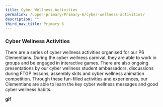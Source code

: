 ```yaml
---
title: Cyber Wellness Activities
permalink: /upper-primary/Primary-6/cyber-wellness-activities/
description: ""
third_nav_title: Primary 6
---
```

### Cyber Wellness Activities
There are a series of cyber wellness activities organised for our P6 Clementians. During the cyber wellness carnival, they are able to work in groups and be engaged in interactive games. There are also ongoing presentations by our cyber wellness student ambassadors, discussions during FTGP lessons, assembly skits and cyber wellness animation competition. Through these fun-filled activities and experiences, our Clementians are able to learn the key cyber wellness messages and good cyber wellness habits.

**gif**